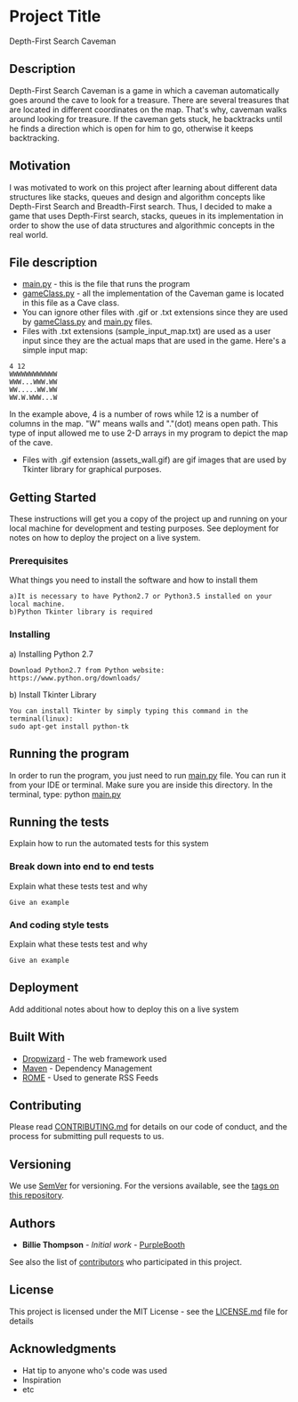 # Project Title

Depth-First Search Caveman

## Description

Depth-First Search Caveman is a game in which a caveman automatically goes around the cave to look for
a treasure. There are several treasures that are located in different coordinates on the map. That's why,
caveman walks around looking for treasure. If the caveman gets stuck, he backtracks until he finds a direction
which is open for him to go, otherwise it keeps backtracking.

## Motivation

I was motivated to work on this project after learning about different data structures like stacks, queues and
design and algorithm concepts like Depth-First Search and Breadth-First search. Thus, I decided to make
a game that uses Depth-First search, stacks, queues in its implementation in order to show the use of
data structures and algorithmic concepts in the real world.

## File description

* [main.py](main.py) - this is the file that runs the program
* [gameClass.py](gameClass.py) - all the implementation of the Caveman game is located in this file as a Cave class.
* You can ignore other files with .gif or .txt extensions since they are used by [gameClass.py](gameClass.py) and [main.py](main.py) files.
* Files with .txt extensions (sample_input_map.txt) are used as a user input since they are the actual
maps that are used in the game. Here's a simple input map:

```
4 12
WWWWWWWWWWWW
WWW...WWW.WW
WW.....WW.WW
WW.W.WWW...W
```

In the example above, 4 is a number of rows while 12 is a number of columns in the map. "W" means walls
and "."(dot) means open path. This type of input allowed me to use 2-D arrays in my program to depict the map of the cave.
* Files with .gif extension (assets_wall.gif) are gif images that are used by Tkinter library for graphical purposes.





## Getting Started

These instructions will get you a copy of the project up and running on your local machine for development and testing purposes.
 See deployment for notes on how to deploy the project on a live system.

### Prerequisites

What things you need to install the software and how to install them

```
a)It is necessary to have Python2.7 or Python3.5 installed on your local machine.
b)Python Tkinter library is required
```

### Installing

a) Installing Python 2.7
```
Download Python2.7 from Python website: https://www.python.org/downloads/
```

b) Install Tkinter Library

```
You can install Tkinter by simply typing this command in the terminal(linux):
sudo apt-get install python-tk
```


## Running the program

In order to run the program, you just need to run [main.py](main.py) file. You can run it from your IDE or terminal.
Make sure you are inside this directory. In the terminal, type:
python [main.py](main.py)

## Running the tests

Explain how to run the automated tests for this system

### Break down into end to end tests

Explain what these tests test and why

```
Give an example
```

### And coding style tests

Explain what these tests test and why

```
Give an example
```

## Deployment

Add additional notes about how to deploy this on a live system

## Built With

* [Dropwizard](http://www.dropwizard.io/1.0.2/docs/) - The web framework used
* [Maven](https://maven.apache.org/) - Dependency Management
* [ROME](https://rometools.github.io/rome/) - Used to generate RSS Feeds

## Contributing

Please read [CONTRIBUTING.md](https://gist.github.com/PurpleBooth/b24679402957c63ec426) for details on our code of conduct, and the process for submitting pull requests to us.

## Versioning

We use [SemVer](http://semver.org/) for versioning. For the versions available, see the [tags on this repository](https://github.com/your/project/tags). 

## Authors

* **Billie Thompson** - *Initial work* - [PurpleBooth](https://github.com/PurpleBooth)

See also the list of [contributors](https://github.com/your/project/contributors) who participated in this project.

## License

This project is licensed under the MIT License - see the [LICENSE.md](LICENSE.md) file for details

## Acknowledgments

* Hat tip to anyone who's code was used
* Inspiration
* etc

